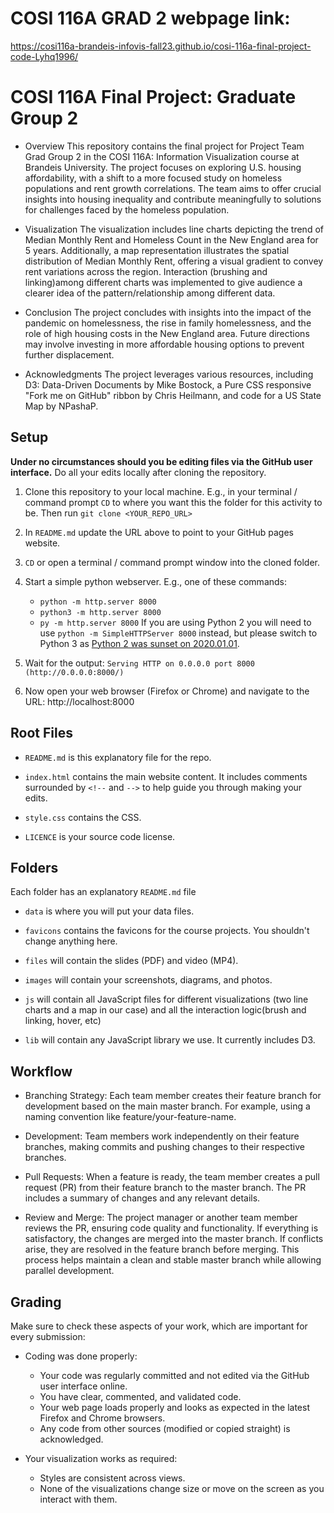 # COSI 116A GRAD 2 webpage link:
https://cosi116a-brandeis-infovis-fall23.github.io/cosi-116a-final-project-code-Lyhq1996/

# COSI 116A Final Project: Graduate Group 2

- Overview
This repository contains the final project for Project Team Grad Group 2 in the COSI 116A: Information Visualization course at Brandeis University. The project focuses on exploring U.S. housing affordability, with a shift to a more focused study on homeless populations and rent growth correlations. The team aims to offer crucial insights into housing inequality and contribute meaningfully to solutions for challenges faced by the homeless population.

- Visualization
The visualization includes line charts depicting the trend of Median Monthly Rent and Homeless Count in the New England area for 5 years. Additionally, a map representation illustrates the spatial distribution of Median Monthly Rent, offering a visual gradient to convey rent variations across the region. Interaction (brushing and linking)among different charts was implemented to give audience a clearer idea of the pattern/relationship among different data.

- Conclusion
The project concludes with insights into the impact of the pandemic on homelessness, the rise in family homelessness, and the role of high housing costs in the New England area. Future directions may involve investing in more affordable housing options to prevent further displacement.

- Acknowledgments
The project leverages various resources, including D3: Data-Driven Documents by Mike Bostock, a Pure CSS responsive "Fork me on GitHub" ribbon by Chris Heilmann, and code for a US State Map by NPashaP.
## Setup

**Under no circumstances should you be editing files via the GitHub user interface.** Do all your edits locally after cloning the repository.

1. Clone this repository to your local machine. E.g., in your terminal / command prompt `CD` to where you want this the folder for this activity to be. Then run `git clone <YOUR_REPO_URL>`

1. In `README.md` update the URL above to point to your GitHub pages website.

1. `CD` or open a terminal / command prompt window into the cloned folder.

1. Start a simple python webserver. E.g., one of these commands:
    * `python -m http.server 8000`
    * `python3 -m http.server 8000`
    * `py -m http.server 8000`
    If you are using Python 2 you will need to use `python -m SimpleHTTPServer 8000` instead, but please switch to Python 3 as [Python 2 was sunset on 2020.01.01](https://www.python.org/doc/sunset-python-2/).

1. Wait for the output: `Serving HTTP on 0.0.0.0 port 8000 (http://0.0.0.0:8000/)`

1. Now open your web browser (Firefox or Chrome) and navigate to the URL: http://localhost:8000

## Root Files
* `README.md` is this explanatory file for the repo.

* `index.html` contains the main website content. It includes comments surrounded by `<!--` and `-->` to help guide you through making your edits.

* `style.css` contains the CSS.

* `LICENCE` is your source code license.

## Folders
Each folder has an explanatory `README.md` file

* `data` is where you will put your data files.

* `favicons` contains the favicons for the course projects. You shouldn't change anything here.

* `files` will contain the slides (PDF) and video (MP4).

* `images` will contain your screenshots, diagrams, and photos.

* `js` will contain all JavaScript files for different visualizations (two line charts and a map in our case) and all the interaction logic(brush and linking, hover, etc)
  
* `lib` will contain any JavaScript library we use. It currently includes D3.

## Workflow

- Branching Strategy: Each team member creates their feature branch for development based on the main master branch. For example, using a naming convention like feature/your-feature-name.

- Development: Team members work independently on their feature branches, making commits and pushing changes to their respective branches.

- Pull Requests: When a feature is ready, the team member creates a pull request (PR) from their feature branch to the master branch. The PR includes a summary of changes and any relevant details.

- Review and Merge: The project manager or another team member reviews the PR, ensuring code quality and functionality. If everything is satisfactory, the changes are merged into the master branch. If conflicts arise, they are resolved in the feature branch before merging. This process helps maintain a clean and stable master branch while allowing parallel development.

## Grading

Make sure to check these aspects of your work, which are important for every submission:

* Coding was done properly:
    * Your code was regularly committed and not edited via the GitHub user interface online.
    * You have clear, commented, and validated code.
    * Your web page loads properly and looks as expected in the latest Firefox and Chrome browsers.
    * Any code from other sources (modified or copied straight) is acknowledged.

* Your visualization works as required:
    * Styles are consistent across views.
    * None of the visualizations change size or move on the screen as you interact with them.
    
